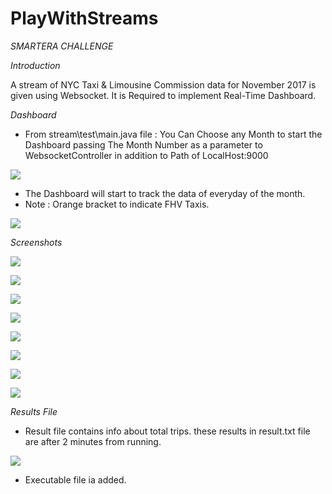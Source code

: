# PlayWithStreams
*SMARTERA CHALLENGE*

*Introduction*

A stream of NYC Taxi & Limousine Commission data for November 2017 is given using Websocket.
It is Required to implement Real-Time Dashboard.

*Dashboard*

- From stream\test\main.java file : You Can Choose any Month to start the Dashboard passing The Month Number as a parameter to WebsocketController
in addition to Path of LocalHost:9000

![](/screenshots/main.PNG)

- The Dashboard will start to track the data of everyday of the month.
- Note : Orange bracket to indicate FHV Taxis.

![](/screenshots/Run.PNG)


*Screenshots*

![](/screenshots/img1.PNG)

![](/screenshots/img2.PNG)

![](/screenshots/img3.PNG)

![](/screenshots/img4.PNG)

![](/screenshots/img5.PNG)

![](/screenshots/img6.PNG)

![](/screenshots/img7.PNG)

![](/screenshots/img8.PNG)



*Results File*

- Result file contains info about total trips. these results in result.txt file are after 2 minutes from running.

![](/screenshots/result.PNG)

- Executable file ia added.

